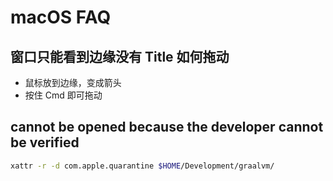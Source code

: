 # macOS FAQ

## 窗口只能看到边缘没有 Title 如何拖动
* 鼠标放到边缘，变成箭头
* 按住 Cmd 即可拖动

## cannot be opened because the developer cannot be verified

```bash
xattr -r -d com.apple.quarantine $HOME/Development/graalvm/
```
